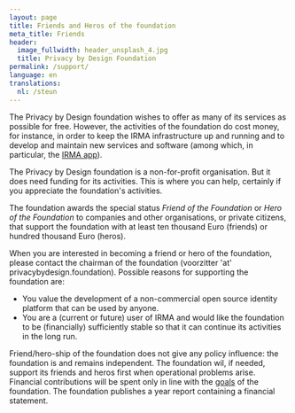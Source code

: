 ```yaml
---
layout: page
title: Friends and Heros of the foundation
meta_title: Friends
header:
  image_fullwidth: header_unsplash_4.jpg
  title: Privacy by Design Foundation
permalink: /support/
language: en
translations:
  nl: /steun
---
```


The Privacy by Design foundation wishes to offer as many of its
services as possible for free. However, the activities of the
foundation do cost money, for instance, in order to keep the IRMA
infrastructure up and running and to develop and maintain new services
and software (among which, in particular, the [IRMA
app](https://privacybydesign.foundation/download/)).

The Privacy by Design foundation is a non-for-profit organisation.
But it does need funding for its activities. This is where you can
help, certainly if you appreciate the foundation's activities.

The foundation awards the special status *Friend of the Foundation* or
*Hero of the Foundation* to companies and other organisations, or
private citizens, that support the foundation with at least
ten thousand Euro (friends) or hundred thousand Euro (heros).

When you are interested in becoming a friend or hero of the
foundation, please contact the chairman of the foundation (voorzitter
'at' privacybydesign.foundation). Possible reasons for supporting the
foundation are:

* You value the development of a non-commercial open source identity
  platform that can be used by anyone.
* You are a (current or future) user of IRMA and would like the
  foundation to be (financially) sufficiently stable so that it can
  continue its activities in the long run.

Friend/hero-ship of the foundation does not give any policy influence:
the foundation is and remains independent. The foundation wil, if
needed, support its friends and heros first when operational problems
arise. Financial contributions will be spent only in line with the
[goals](https://privacybydesign.foundation/about/) of the foundation.
The foundation publishes a year report containing a financial
statement.


